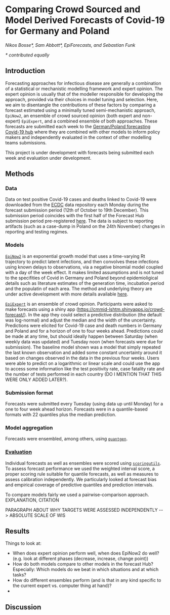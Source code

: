 # Comparing Crowd Sourced and Model Derived Forecasts of Covid-19 for Germany and Poland

*Nikos Bosse\*, Sam Abbott\*, EpiForecasts, and Sebastian Funk*

*\* contributed equally*

## Introduction 

Forecasting approaches for infectious disease are generally a combination of a statistical or mechanistic modelling framework and expert opinion. The expert opinion  is usually that of the modeller responsible for developing the approach, provided via their choices in model tuning and selection. Here, we aim to disentangle the contributions of these factors by comparing a forecast estimated using a minimally tuned semi-mechanistic approach, `EpiNow2`, an ensemble of crowd sourced opinion (both expert and non-expert) `EpiExpert`, and a combined ensemble of both approaches. These forecasts are submitted each week to the [German/Poland forecasting Covid-19 hub](https://kitmetricslab.github.io/forecasthub/forecast) where they are combined with other models to inform policy makers and independently evaluated in the context of other modelling teams submissions.

This project is under development with forecasts being submitted each week and evaluation under development.

## Methods

### Data 

Data on test positive Covid-19 cases and deaths linked to Covid-19 were downloaded from the [ECDC](https://www.ecdc.europa.eu/en/covid-19/data) data repository each Monday during the forecast submission period (12th of October to 19th December). This submission period coincides with the first half of the Forecast Hub submission period pre-registered [here](https://osf.io/zkdvb/). The data is subject to reporting artifacts (such as a case-dump in Poland on the 24th November) changes in reporting and testing regimes. 
 
### Models

[`EpiNow2`](https://epiforecasts.io/EpiNow2/) is an exponential growth model that uses a time-varying Rt trajectory to predict latent infections, and then convolves these infections using known delays to observations, via a negative binomial model coupled with a day of the week effect. It makes limited assumptions and is not tuned to the specifities of Covid in Germany and Poland beyond epidemioligical details such as literature estimates of the generation time, incubation period and the populatin of each area. The method and underlying theory are under active development with more details available [here](https://epiforecasts.io/covid/methods).

[`EpiExpert`](https://cmmid-lshtm.shinyapps.io/crowd-forecast/) is an ensemble of crowd opinion. Participants were asked to make forecasts using a shiny app (https://cmmid-lshtm.shinyapps.io/crowd-forecast/). In the app they could select a predictive distribution (the default was log-normal) and adjust the median and the width of the uncertainty. Predictions were elicited for Covid-19 case and death numbers in Germany and Poland and for a horizon of one to four weeks ahead. Predictions could be made at any time, but should ideally happen between Saturday (when weekly data was updated) and Tuesday noon (when forecasts were due for submission). The baseline model shown was a model that simply repeated the last known observation and added some constant uncertainty around it based on changes observed in the data in the previous four weeks. Users were able to predict on a logarithmic or linear scale and could use the app to access some information like the test positivity rate, case fatality rate and the number of tests performed in each country (DO I MENTION THAT THIS WERE ONLY ADDED LATER?). 

### Submission format

Forecasts were submitted every Tuesday (using data up until Monday) for a one to four week ahead horizon. Forecasts were in a quantile-based formats with 22 quantiles plus the median prediction. 

### Model aggregation

Forecasts were ensembled, among others, using [`quantgen`](https://github.com/ryantibs/quantgen). 

### [Evaluation](https://github.com/epiforecasts/GM-PL-forecast-evaluation)

Individual forecasts as well as ensembles were scored using [`scoringutils`](https://github.com/epiforecasts/scoringutils). To assess forecast performance we used the weighted interval score, a proper scoring rule suitable for quantile forecasts, as well as measures to assess calibration independently. We particularly looked at forecast bias and empirical coverage of predictive quantiles and prediction intervals. 

To compare models fairly we used a pairwise-comparison approach. EXPLANATION, CITATION

PARAGRAPH ABOUT WHY TARGETS WERE ASSESSED INDEPENDENTLY --> ABSOLUTE SCALE OF WIS

## Results

Things to look at: 
- When does expert opinion perform well, when does EpiNow2 do well? (e.g. look at different phases (decrease, increase, change point))
- How do both models compare to other models in the forecast Hub? Especially: Which models do we beat in which situations and at which tasks?
- How do different ensembles perform (and is that in any kind specific to the current expert vs. computer thing at hand)?
- 


## Discussion

